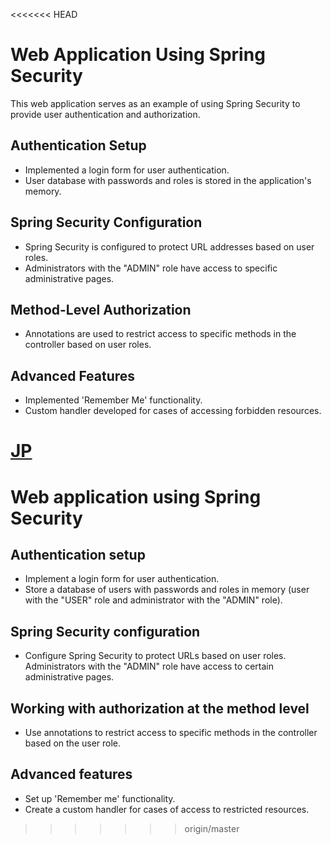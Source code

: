 <<<<<<< HEAD
# Web Application Using Spring Security

This web application serves as an example of using Spring Security to provide user authentication and authorization.

## Authentication Setup

- Implemented a login form for user authentication.
- User database with passwords and roles is stored in the application's memory.

## Spring Security Configuration

- Spring Security is configured to protect URL addresses based on user roles.
- Administrators with the "ADMIN" role have access to specific administrative pages.

## Method-Level Authorization

- Annotations are used to restrict access to specific methods in the controller based on user roles.

## Advanced Features

- Implemented 'Remember Me' functionality.
- Custom handler developed for cases of accessing forbidden resources.

[JP](README_JP.MD)
=======
# Web application using Spring Security

## Authentication setup
- Implement a login form for user authentication.
- Store a database of users with passwords and roles in memory (user with the "USER" role and administrator with the "ADMIN" role).

## Spring Security configuration
- Configure Spring Security to protect URLs based on user roles. Administrators with the "ADMIN" role have access to certain administrative pages.

## Working with authorization at the method level
- Use annotations to restrict access to specific methods in the controller based on the user role.

## Advanced features
- Set up 'Remember me' functionality.
- Create a custom handler for cases of access to restricted resources.
>>>>>>> origin/master
